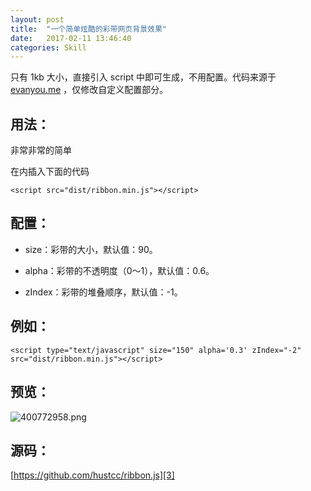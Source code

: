 ```yaml
---
layout: post
title:  "一个简单炫酷的彩带网页背景效果"
date:   2017-02-11 13:46:40
categories: Skill
---
```

只有 1kb 大小，直接引入 script 中即可生成，不用配置。代码来源于 [evanyou.me][1] ，仅修改自定义配置部分。

## 用法： ##

非常非常的简单

在<body></body>内插入下面的代码

    <script src="dist/ribbon.min.js"></script>

## 配置： ##

 - size：彩带的大小，默认值：90。

 - alpha：彩带的不透明度（0〜1），默认值：0.6。

 - zIndex：彩带的堆叠顺序，默认值：-1。

## 例如： ##

    <script type="text/javascript" size="150" alpha='0.3' zIndex="-2" src="dist/ribbon.min.js"></script>

## 预览： ##
![400772958.png][2]

## 源码： ##

[https://github.com/hustcc/ribbon.js][3]


  [1]: http://evanyou.me
  [2]: http://imglf.nosdn.127.net/img/cEczVHlUNlVvWHhiRnFDVHkxd2x6MGFYeFVCZTRKekp4a2cyUHZHWDJqTFNXNVZPNTRBMGtBPT0.png
  [3]: https://github.com/hustcc/ribbon.js